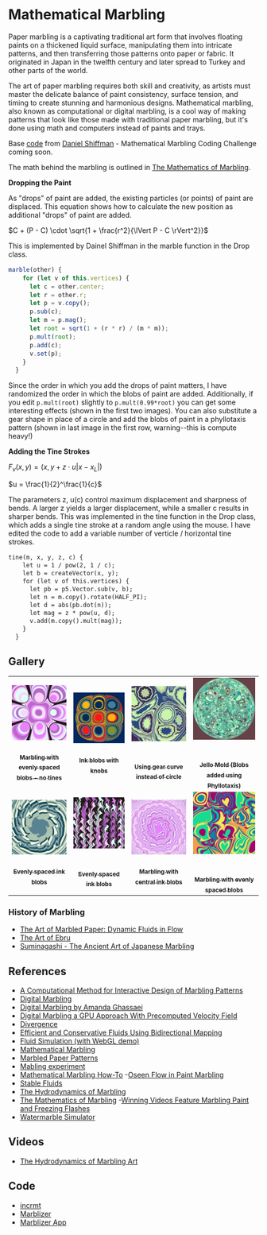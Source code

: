 # Mathematical Marbling

Paper marbling is a captivating traditional art form that involves floating paints on a thickened liquid surface, manipulating them into intricate patterns, and then transferring those patterns onto paper or fabric. It originated in Japan in the twelfth century and later spread to Turkey and other parts of the world.

The art of paper marbling requires both skill and creativity, as artists must master the delicate balance of paint consistency, surface tension, and timing to create stunning and harmonious designs. Mathematical marbling, also known as computational or digital marbling, is a cool way of making patterns that look like those made with traditional paper marbling, but it's done using math and computers instead of paints and trays.

Base [code](https://editor.p5js.org/codingtrain/sketches/fsw-rJrpr) from [Daniel Shiffman](https://thecodingtrain.com) - Mathematical Marbling Coding Challenge coming soon.

The math behind the marbling is outlined in [The Mathematics of Marbling](http://people.csail.mit.edu/jaffer/Marbling/Mathematics).

**Dropping the Paint**

As "drops" of paint are added, the existing particles (or points) of paint are displaced. This equation shows how to calculate the new position as additional "drops" of paint are added.

$C + (P - C) \cdot \sqrt{1 + \frac{r^2}{\lVert P - C \rVert^2}}$

This is implemented by Dainel Shiffman in the marble function in the Drop class.

```javascript
marble(other) {
    for (let v of this.vertices) {
      let c = other.center;
      let r = other.r;
      let p = v.copy();
      p.sub(c);
      let m = p.mag();
      let root = sqrt(1 + (r * r) / (m * m));
      p.mult(root);
      p.add(c);
      v.set(p);
    }
  }
```

Since the order in which you add the drops of paint matters, I have randomized the order in which the blobs of paint are added. Additionally, if you edit `p.mult(root)` slightly to `p.mult(0.99*root)` you can get some interesting effects (shown in the first two images). You can also substitute a gear shape in place of a circle and add the blobs of paint in a phyllotaxis pattern (shown in last image in the first row, warning--this is compute heavy!)

**Adding the Tine Strokes**

$F_v(x, y) = (x, y + z \cdot u |x - x_L|)$

$u = \frac{1}{2}^\frac{1}{c}$

The parameters z, u(c) control maximum displacement and sharpness of bends. A larger z yields a larger displacement, while a smaller c results in sharper bends. This was implemented in the tine function in the Drop class, which adds a single tine stroke at a random angle using the mouse. I have edited the code to add a variable number of verticle / horizontal tine strokes.

```javacript
tine(m, x, y, z, c) {
    let u = 1 / pow(2, 1 / c);
    let b = createVector(x, y);
    for (let v of this.vertices) {
      let pb = p5.Vector.sub(v, b);
      let n = m.copy().rotate(HALF_PI);
      let d = abs(pb.dot(n));
      let mag = z * pow(u, d);
      v.add(m.copy().mult(mag));
    }
  }
```

## Gallery

<!-- IMAGE-LIST:START - Do not remove or modify this section -->
<!-- prettier-ignore-start -->
<!-- markdownlint-disable -->
<table>
  <tbody>
  <tr>
      <td align="center"><a href=""> <img class="img" src="assets/centerpoints.jpg" alt="Marbling with evenly spaced blobs" style="vertical-align:top;" width="600" /><br /><sub><b><br/>Marbling with evenly spaced blobs - no tines</b></sub></a></td>
      <td align="center"><a href=""> <img class="img" src="assets/knobs.jpg" alt="Ink blobs with knobs" style="vertical-align:top;" width="600" /><br /><sub><b><br/>Ink blobs with knobs</b></sub></a></td>
       <td align="center"><a href=""> <img class="img" src="assets/adding-gears.jpg" alt="Using gear curve instead of circle" style=" display: block;
    margin-left: auto;
    margin-right: auto;" width="600" /><br /><sub><b><br/>Using gear curve instead of circle</b></sub></a></td>
     <td align="center"><a href=""> <img class="img" src="assets/phyllotaxis.jpg" alt="" style=" display: block;
    margin-left: auto;
    margin-right: auto;" width="600" /><br /><sub><b><br/>Jello Mold (Blobs added using Phyllotaxis)</b></sub></a></td>
</tr>
    <tr>
      <td align="center"><a href=""> <img class="img" src="assets/marble-swne.jpg" alt="Evenly spaced ink blobs" style="vertical-align:top;" width="600" /><br /><sub><b><br/>Evenly spaced ink blobs</b></sub></a></td>
     <td align="center"><a href=""> <img class="img" src="assets/marble-evenly-spaced.jpg" alt="Marbling starting fron evenly spaced blobs" style=" display: block;
    margin-left: auto;
    margin-right: auto;" width="600" /><br /><sub><b><br/>Evenly spaced ink blobs</b></sub></a></td>
      <td align="center"><a href=""> <img class="img" src="assets/marble-center.jpg" alt="Marbling with central blobs" style="vertical-align:top;" width="600" /><br /><sub><b><br/>Marbling with central ink blobs</b></sub></a></td>
    <td align="center"><a href=""> <img class="img" src="assets/centerBlobs-tines.jpg" alt="Marbling starting fron evenly spaced blobs" style=" display: block;
    margin-left: auto;
    margin-right: auto;" width="600" /><br /><sub><b><br/>Marbling with evenly spaced blobs</b></sub></a></td>
</tr>


    
 </tbody>
</table>

<!-- markdownlint-restore -->
<!-- prettier-ignore-end -->

<!-- IMAGE-LIST:END -->

### History of Marbling

- [The Art of Marbled Paper: Dynamic Fluids in Flow](https://www.metmuseum.org/articles/marbled-paper)
- [The Art of Ebru](https://www.baytalfann.com/post/the-art-of-ebru)
- [Suminagashi - The Ancient Art of Japanese Marbling](https://suminagashi.com/history/)

## References

- [A Computational Method for Interactive Design of Marbling Patterns](https://www.researchgate.net/publication/330940964_A_Computational_Method_for_Interactive_Design_of_Marbling_Patterns/link/5e42f45492851c7f7f2f9031/download?_tp=eyJjb250ZXh0Ijp7ImZpcnN0UGFnZSI6InB1YmxpY2F0aW9uIiwicGFnZSI6InB1YmxpY2F0aW9uIn19)
- [Digital Marbling](http://digital-marbling.de)
- [Digital Marbling by Amanda Ghassaei](https://blog.amandaghassaei.com/2022/10/25/digital-marbling/)
- [Digital Marbling a GPU Approach With Precomputed Velocity Field](https://cs.uwaterloo.ca/sites/ca.computer-science/files/uploads/files/cs-2014-08.pdf)
- [Divergence](https://en.wikipedia.org/wiki/Divergence)
- [Efficient and Conservative Fluids Using Bidirectional Mapping](https://www.seas.upenn.edu/~ziyinq/static/files/bimocq.pdf)
- [Fluid Simulation (with WebGL demo)](https://jamie-wong.com/2016/08/05/webgl-fluid-simulation/)
- [Mathematical Marbling](http://www.cad.zju.edu.cn/home/jin/cga2012/mmarbling.pdf)
- [Marbled Paper Patterns](https://content.lib.washington.edu/dpweb/patterns.html)
- [Mabling experiment](https://github.com/amandaghassaei/marbling-experiment/blob/main/src/simulation.ts)
- [Mathematical Marbling How-To](https://people.csail.mit.edu/jaffer/Marbling/How-To) -[Oseen Flow in Paint Marbling](https://arxiv.org/pdf/1702.02106.pdf)
- [Stable Fluids](https://www.dgp.toronto.edu/public_user/stam/reality/Research/pdf/ns.pdf)
- [The Hydrodynamics of Marbling](https://fyfluiddynamics.com/2023/12/the-hydrodynamics-of-marbling/)
- [The Mathematics of Marbling](http://people.csail.mit.edu/jaffer/Marbling/Mathematics) -[Winning Videos Feature Marbling Paint and Freezing Flashes](https://physics.aps.org/articles/v16/201)
- [Watermarble Simulator](https://github.com/rinsavs/watermarble_simulator)

## Videos

- [The Hydrodynamics of Marbling Art](https://www.youtube.com/watch?v=yzlPvtDmtAE)

## Code

- [incrmt](https://github.com/chr1shr/incrmt)
- [Marblizer](https://github.com/nickswalker/marblizer)
- [Marblizer App](https://marblizer.nickwalker.us)
